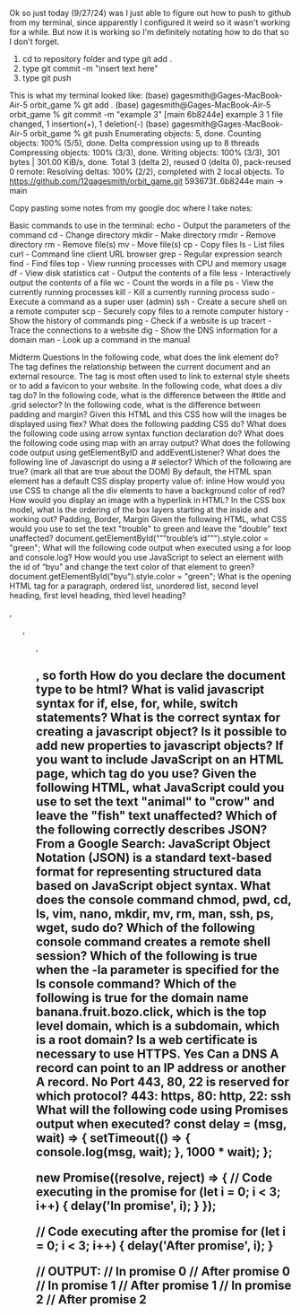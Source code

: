 Ok so just today (9/27/24) was I just able to figure out how to push to github from my terminal, since apparently I configured it weird so it wasn't working for a while. But now it is working so I'm definitely notating how to do that so I don't forget.
1) cd to repository folder and type git add .
2) type git commit -m "insert text here"
3) type git push

This is what my terminal looked like:
(base) gagesmith@Gages-MacBook-Air-5 orbit_game % git add .
(base) gagesmith@Gages-MacBook-Air-5 orbit_game % git commit -m "example 3"
[main 6b8244e] example 3
 1 file changed, 1 insertion(+), 1 deletion(-)
(base) gagesmith@Gages-MacBook-Air-5 orbit_game % git push
Enumerating objects: 5, done.
Counting objects: 100% (5/5), done.
Delta compression using up to 8 threads
Compressing objects: 100% (3/3), done.
Writing objects: 100% (3/3), 301 bytes | 301.00 KiB/s, done.
Total 3 (delta 2), reused 0 (delta 0), pack-reused 0
remote: Resolving deltas: 100% (2/2), completed with 2 local objects.
To https://github.com/12gagesmith/orbit_game.git
   593673f..6b8244e  main -> main


Copy pasting some notes from my google doc where I take notes:

Basic commands to use in the terminal:
echo - Output the parameters of the command
cd - Change directory
mkdir - Make directory
rmdir - Remove directory
rm - Remove file(s)
mv - Move file(s)
cp - Copy files
ls - List files
curl - Command line client URL browser
grep - Regular expression search
find - Find files
top - View running processes with CPU and memory usage
df - View disk statistics
cat - Output the contents of a file
less - Interactively output the contents of a file
wc - Count the words in a file
ps - View the currently running processes
kill - Kill a currently running process
sudo - Execute a command as a super user (admin)
ssh - Create a secure shell on a remote computer
scp - Securely copy files to a remote computer
history - Show the history of commands
ping - Check if a website is up
tracert - Trace the connections to a website
dig - Show the DNS information for a domain
man - Look up a command in the manual

Midterm Questions
In the following code, what does the link element do? The <link> tag defines the relationship between the current document and an external resource. The <link> tag is most often used to link to external style sheets or to add a favicon to your website.
In the following code,  what does a div tag do?
In the following code, what is the difference between the #title and .grid selector?
In the following code, what is the difference between padding and margin?
Given this HTML and this CSS how will the images be displayed using flex?
What does the following padding CSS do?
What does the following code using arrow syntax function declaration do?
What does the following code using map with an array output?
What does the following code output using getElementByID and addEventListener?
What does the following line of Javascript do using a # selector?
Which of the following are true? (mark all that are true about the DOM)
By default, the HTML span element has a default CSS display property value of: inline
How would you use CSS to change all the div elements to have a background color of red?
How would you display an image with a hyperlink in HTML?
In the CSS box model, what is the ordering of the box layers starting at the inside and working out? Padding, Border, Margin
Given the following HTML, what CSS would you use to set the text "trouble" to green and leave the "double" text unaffected? document.getElementById("””trouble’s id””").style.color = "green";
What will the following code output when executed using a for loop and console.log?
How would you use JavaScript to select an element with the id of “byu” and change the text color of that element to green? document.getElementById("byu").style.color = "green";
What is the opening HTML tag for a paragraph, ordered list, unordered list, second level heading, first level heading, third level heading? <p>, <ol>, <ul>, <h2>, so forth
How do you declare the document type to be html?
What is valid javascript syntax for if, else, for, while, switch statements?
What is the correct syntax for creating a javascript object?
Is it possible to add new properties to javascript objects?
If you want to include JavaScript on an HTML page, which tag do you use?
Given the following HTML, what JavaScript could you use to set the text "animal" to "crow" and leave the "fish" text unaffected?
Which of the following correctly describes JSON? From a Google Search: JavaScript Object Notation (JSON) is a standard text-based format for representing structured data based on JavaScript object syntax.
What does the console command chmod, pwd, cd, ls, vim, nano, mkdir, mv, rm, man, ssh, ps, wget, sudo  do?
Which of the following console command creates a remote shell session?
Which of the following is true when the -la parameter is specified for the ls console command?
Which of the following is true for the domain name banana.fruit.bozo.click, which is the top level domain, which is a subdomain, which is a root domain?
Is a web certificate is necessary to use HTTPS. Yes
Can a DNS A record can point to an IP address or another A record. No
Port 443, 80, 22 is reserved for which protocol? 443: https, 80: http, 22: ssh
What will the following code using Promises output when executed?
const delay = (msg, wait) => {
  setTimeout(() => {
    console.log(msg, wait);
  }, 1000 * wait);
};

new Promise((resolve, reject) => {
  // Code executing in the promise
  for (let i = 0; i < 3; i++) {
    delay('In promise', i);
  }
});

// Code executing after the promise
for (let i = 0; i < 3; i++) {
  delay('After promise', i);
}

// OUTPUT:
//   In promise 0
//   After promise 0
//   In promise 1
//   After promise 1
//   In promise 2
//   After promise 2